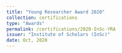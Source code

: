 ```yaml
---
title: "Young Researcher Award 2020"
collection: certifications
type: "Awards"
permalink: /certifications/2020-InSc-YRA
issuer: "Institute of Scholars (InSc)"
date: Oct, 2020
---
```


